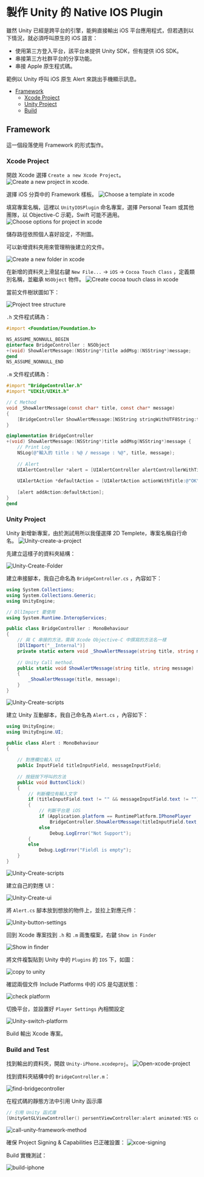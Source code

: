 # 製作 Unity 的 Native IOS Plugin
雖然 Unity 已經是跨平台的引擎，能夠直接輸出 iOS 平台應用程式，但若遇到以下情況，就必須呼叫原生的 iOS 語言：
- 使用第三方登入平台，該平台未提供 Unity SDK，但有提供 iOS SDK。
- 串接第三方社群平台的分享功能。
- 串接 Apple 原生程式碼。

範例以 Unity 呼叫 iOS 原生 Alert 來跳出手機顯示訊息。

- [Framework](#framework)
  - [Xcode Project](#xcode-project)
  - [Unity Project](#unity-project)
  - [Build](#build-and-test)

## Framework
這一個段落使用 Framework 的形式製作。

### Xcode Project
開啟 Xcode 選擇 `Create a new Xcode Project`。
![Create a new project in xcode.](https://github.com/hsiehyunju/worklearn/blob/main/Upload/UnityNativeIOSPlugin/Xcode-create-project-window.png)

選擇 iOS 分頁中的 Framework 樣板。
![Choose a template in xcode](https://github.com/hsiehyunju/worklearn/blob/main/Upload/UnityNativeIOSPlugin/Xcode-choose-template-for-project.png)

填寫專案名稱，這裡以 `UnityIOSPlugin` 命名專案，選擇 Personal Team 或其他團隊，以 Objective-C 示範，Swift 可能不適用。
![Choose options for project in xcode](https://github.com/hsiehyunju/worklearn/blob/main/Upload/UnityNativeIOSPlugin/Xcode-choose-options-for-project.png)

儲存路徑依照個人喜好設定，不附圖。

可以新增資料夾用來管理稍後建立的文件。

![Create a new folder in xcode](https://github.com/hsiehyunju/worklearn/blob/main/Upload/UnityNativeIOSPlugin/Xcode-create-folder.png)

在新增的資料夾上滑鼠右鍵 `New File...` -> `iOS` -> `Cocoa Touch Class` ，定義類別名稱，並繼承 `NSObject` 物件。
![Create cocoa touch class in xcode](https://github.com/hsiehyunju/worklearn/blob/main/Upload/UnityNativeIOSPlugin/Xcode-create-cocoa-touch-class.png)

當前文件樹狀圖如下：

![Project tree structure](https://github.com/hsiehyunju/worklearn/blob/main/Upload/UnityNativeIOSPlugin/Xcode-tree-structure-of-folder.png)

`.h` 文件程式碼為：
```objective-c
#import <Foundation/Foundation.h>

NS_ASSUME_NONNULL_BEGIN
@interface BridgeController : NSObject
+(void) ShowAlertMessage:(NSString*)title addMsg:(NSString*)message;
@end
NS_ASSUME_NONNULL_END
```

`.m` 文件程式碼為：
```objective-c
#import "BridgeController.h"
#import "UIKit/UIKit.h"

// C Method
void _ShowAlertMessage(const char* title, const char* message)
{
    [BridgeController ShowAlertMessage:[NSString stringWithUTF8String:title] addMsg:[NSString stringWithUTF8String:message]];
}

@implementation BridgeController
+(void) ShowAlertMessage:(NSString*)title addMsg(NSString*)message {
    // Print Log
    NSLog(@"輸入的 title : %@ / message : %@", title, message);
    
    // Alert
    UIAlertController *alert = [UIAlertController alertControllerWithTitle:title message:message preferredStyle:UIAlertControllerStyleAlert];
    
    UIAlertAction *defaultAction = [UIAlertAction actionWithTitle:@"OK" style:UIAlertStyleDefault handler:^(UIAlertAction *action){}];
    
    [alert addAction:defaultAction];
}
@end
```

### Unity Project
Unity 新增新專案，由於測試用所以我僅選擇 2D Templete，專案名稱自行命名。
![Unity-create-a-project](https://github.com/hsiehyunju/worklearn/blob/main/Upload/UnityNativeIOSPlugin/Unity-create-a-project.png)

先建立這樣子的資料夾結構：

![Unity-Create-Folder](https://github.com/hsiehyunju/worklearn/blob/main/Upload/UnityNativeIOSPlugin/Unity-create-folder.png)

建立串接腳本，我自己命名為 `BridgeController.cs` ，內容如下：
```csharp
using System.Collections;
using System.Collections.Generic;
using UnityEngine;

// DllImport 要使用
using System.Runtime.InteropServices;

public class BridgeController : MonoBehaviour
{
    // 與 C 串接的方法，需與 Xcode Objective-C 中撰寫的方法名一樣
    [DllImport("__Internal")]
    private static extern void _ShowAlertMessage(string title, string message);
    
    // Unity Call method.
    public static void ShowAlertMessage(string title, string message)
    {
        _ShowAlertMessage(title, message);
    }
}
```
![Unity-Create-scripts](https://github.com/hsiehyunju/worklearn/blob/main/Upload/UnityNativeIOSPlugin/Unity-bridgecontroller-code.png)

建立 Unity 互動腳本，我自己命名為 `Alert.cs` ，內容如下：
```csharp
using UnityEngine;
using UnityEngine.UI;

public class Alert : MonoBehaviour
{
    
    // 對應欄位輸入 UI
    public InputField titleInputField, messageInputField;
    
    // 按鈕按下呼叫的方法
    public void ButtonClick()
    {
        // 判斷欄位有輸入文字
        if (titleInputField.text != "" && messageInputField.text != "")
        {
            // 判斷平台是 iOS
            if (Application.platform == RuntimePlatform.IPhonePlayer
                BridgeController.ShowAlertMessage(titleInputField.text, messageInputField.text);
            else
                Debug.LogError("Not Support");
        {
        else
            Debug.LogError("Fieldl is empty");
    }
}
```
![Unity-Create-scripts](https://github.com/hsiehyunju/worklearn/blob/main/Upload/UnityNativeIOSPlugin/Unity-alert-code.png)

建立自己的對應 UI：

![Unity-Create-ui](https://github.com/hsiehyunju/worklearn/blob/main/Upload/UnityNativeIOSPlugin/Unity-ui-design.png)

將 `Alert.cs` 腳本放到想放的物件上，並拉上對應元件：

![Unity-button-settings](https://github.com/hsiehyunju/worklearn/blob/main/Upload/UnityNativeIOSPlugin/Unity-button-ui-settings.png)

回到 Xcode 專案找到 `.h` 和 `.m` 兩隻檔案，右鍵 `Show in Finder`

![Show in finder](https://github.com/hsiehyunju/worklearn/blob/main/Upload/UnityNativeIOSPlugin/Unity-xcodefile-show-in-finder.png)

將文件複製貼到 Unity 中的 `Plugins` 的 `IOS` 下，如圖：

![copy to unity](https://github.com/hsiehyunju/worklearn/blob/main/Upload/UnityNativeIOSPlugin/Unity-xcodefile-copy-to-unity.png)

確認兩個文件 Include Platforms 中的 iOS 是勾選狀態：

![check platform](https://github.com/hsiehyunju/worklearn/blob/main/Upload/UnityNativeIOSPlugin/Unity-check-platform.png)

切換平台，並設置好 `Player Settings` 內相關設定

![Unity-switch-platform](https://github.com/hsiehyunju/worklearn/blob/main/Upload/UnityNativeIOSPlugin/Unity-switch-platform.png)

Build 輸出 Xcode 專案。

### Build and Test
找到輸出的資料夾，開啟 `Unity-iPhone.xcodeproj`。
![Open-xcode-project](https://github.com/hsiehyunju/worklearn/blob/main/Upload/UnityNativeIOSPlugin/Build-open-xcodeproj.png)

找到資料夾結構中的 `BridgeController.m`：

![find-bridgecontroller](https://github.com/hsiehyunju/worklearn/blob/main/Upload/UnityNativeIOSPlugin/Build-find-file.png)

在程式碼的靜態方法中引用 Unity 函示庫
```objective-c
// 引用 Unity 函式庫
[UnityGetGLViewController() persentViewController:alert animated:YES completion:nil];
```
![call-unity-framework-method](https://github.com/hsiehyunju/worklearn/blob/main/Upload/UnityNativeIOSPlugin/Build-add-code.png)

確保 Project Signing & Capabilities 已正確設置：
![xcoe-signing](https://github.com/hsiehyunju/worklearn/blob/main/Upload/UnityNativeIOSPlugin/Build-xcode-signing.png)

Build 實機測試：

![build-iphone](https://github.com/hsiehyunju/worklearn/blob/main/Upload/UnityNativeIOSPlugin/Build-iphone.png)
